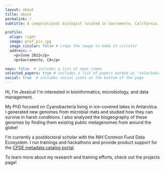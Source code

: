 ```yaml
---
layout: about
title: about
permalink: /
subtitle: A computational biologist located in Sacramento, California.

profile:
  align: right
  image: prof_pic.jpg
  image_cicular: false # crops the image to make it circular
  address: >
    <p>June 2022</p>
    <p>Sacramento, CA</p>

news: false  # includes a list of news items
selected_papers: true # includes a list of papers marked as "selected={true}"
social: true  # includes social icons at the bottom of the page
---
```


Hi, I'm Jessica! I'm interested in bioinformatics, microbiology, and data management.

My PhD focused on Cyanobacteria living in ice-covered lakes in Antarctica. I generated new genomes from microbial mats and studied how they can survive in harsh conditions. I also analyzed the biogeography of these genomes by finding them existing public metagenomes from around the globe!

I'm currently a postdoctoral scholar with the NIH Common Fund Data Ecosystem. I run trainings and hackathons and provide product support for the [CFDE metadata catalog portal](https://app.nih-cfde.org/).

To learn more about my research and training efforts, check out the projects page!

